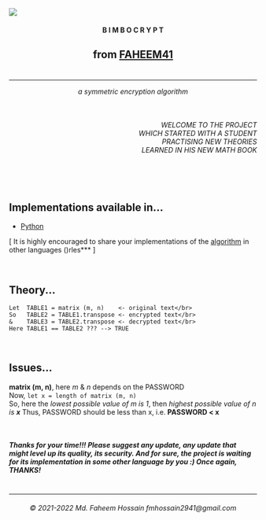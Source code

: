 <img src="https://img.shields.io/badge/pip-Download-purple" />

<h4 align="center">B I M B O C R Y P T</h4>
<h2 align="center">from <a href="https://faheem41.github.io" target="_blank" rel="noreferrer">FAHEEM41</br></a></h2>

#
------------------------
<p align="center"><i>a symmetric encryption algorithm</i></p>

</br><h6 align="right">WELCOME TO THE PROJECT</br>WHICH STARTED WITH A STUDENT</br>PRACTISING NEW THEORIES</br>LEARNED IN HIS NEW MATH BOOK</h6></br></br>

<p>
    <h2>Implementations available in...</h2>
    <ul>
        <li><a href="https://github.com/Faheem41/bimbocrypt/blob/main/py" target="_blank" rel="noreferrer">Python</a></li>
    </ul>
    [ It is highly encouraged to share your implementations of the <a href="https://github.com/Faheem41/bimbocrypt/blob/main/ALGORITHM" target="_blank" rel="noreferrer">algorithm</a> in other languages ()rles*** ]
</p>
</br>


<h2>Theory...</h2>
  
```
Let  TABLE1 = matrix (m, n)    <- original text</br>
So   TABLE2 = TABLE1.transpose <- encrypted text</br>
&    TABLE3 = TABLE2.transpose <- decrypted text</br>
Here TABLE1 == TABLE2 ??? --> TRUE
```

</br>

<p>
    <h2>Issues...</h2>
    <b>matrix (m, n)</b>, here <i>m</i> & <i>n</i> depends on the PASSWORD</br>
    Now, <code>let x = length of matrix (m, n)</code></br>
    So, here the <i>lowest possible value of m is 1</i>, then <i>highest possible value of n is <b>x</b></i>
    Thus, PASSWORD should be less than x, i.e. <b>PASSWORD < x</b>
</p>
</br>

<p>
<h5>Thanks for your time!!! Please suggest any update, any update that might level up its quality, its security. And for sure, the project is waiting for its implementation in some other language by you :) Once again, THANKS!</h5>
</p>

#
-------------------
<h6 align="center">© 2021-2022 Md. Faheem Hossain fmhossain2941@gmail.com</h6>
